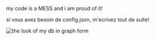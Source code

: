 my code is a MESS and i am proud of it!



si vous avez besoin de config.json, m'ecrivez tout de suite!

![the look of my db in graph form](https://github.com/user-attachments/assets/658ef317-49f0-4379-8789-1ef586f2a4b1)
